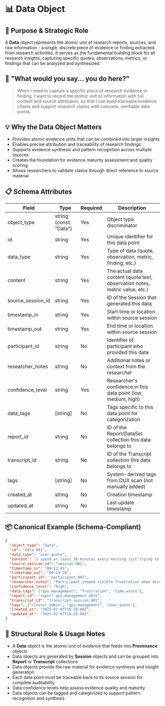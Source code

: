 # 📊 Data Object

## 🎯 Purpose & Strategic Role
A **Data** object represents the atomic unit of research reports, sources, and raw information - a single, discrete piece of evidence or finding extracted from research activities. It serves as the fundamental building block for all research insights, capturing specific quotes, observations, metrics, or findings that can be analyzed and synthesized.

## 🧠 "What would you say... you do here?"
> When I need to capture a specific piece of research evidence or finding, I want to record the atomic unit of information with full context and source attribution, so that I can build traceable evidence chains and support research claims with concrete, verifiable data points.

## 💡 Why the Data Object Matters
- Provides atomic evidence units that can be combined into larger insights
- Enables precise attribution and traceability of research findings
- Supports evidence synthesis and pattern recognition across multiple sources
- Creates the foundation for evidence maturity assessment and quality scoring
- Allows researchers to validate claims through direct reference to source material

## 📋 Schema Attributes
| Field               | Type                           | Required | Description                                                                                  |
|---------------------|--------------------------------|----------|----------------------------------------------------------------------------------------------|
| object_type         | string (const: "Data")         | Yes      | Object type discriminator                                                                    |
| id                  | string                         | Yes      | Unique identifier for this data point                                                        |
| data_type           | string                         | Yes      | Type of data (quote, observation, metric, finding, etc.)                                    |
| content             | string                         | Yes      | The actual data content (quote text, observation notes, metric value, etc.)                 |
| source_session_id   | string                         | Yes      | ID of the Session that generated this data                                                  |
| timestamp_in        | string                         | Yes      | Start time or location within source session                                                |
| timestamp_out       | string                         | Yes      | End time or location within source session                                                  |
| participant_id      | string                         | No       | Identifier of participant who provided this data                                            |
| researcher_notes    | string                         | No       | Additional notes or context from the researcher                                             |
| confidence_level    | string                         | Yes      | Researcher's confidence in this data point (low, medium, high)                              |
| data_tags           | [string]                       | No       | Tags specific to this data point for categorization                                         |
| report_id           | string                         | No       | ID of the Report/DataSet collection this data belongs to                                    |
| transcript_id       | string                         | No       | ID of the Transcript collection this data belongs to                                        |
| tags                | [string]                       | No       | System-derived tags from DUX scan (not manually added)                                      |
| created_at          | string                         | No       | Creation timestamp                                                                           |
| updated_at          | string                         | No       | Last update timestamp                                                                        |

## 📦 Canonical Example (Schema-Compliant)
```json
{
  "object_type": "Data",
  "id": "data_001",
  "data_type": "user_quote",
  "content": "I spend at least 30 minutes every morning just trying to figure out which GPUs are actually being used and which ones are just sitting idle. It's incredibly frustrating.",
  "source_session_id": "session_001",
  "timestamp_in": "00:12:45",
  "timestamp_out": "00:13:20",
  "participant_id": "participant_007",
  "researcher_notes": "Participant showed visible frustration when discussing this topic",
  "confidence_level": "high",
  "data_tags": ["gpu_management", "frustration", "time_waste"],
  "report_id": "report_gpu_management_2025",
  "transcript_id": "transcript_session_001",
  "tags": ["cluster_admin", "gpu_management", "user_quote"],
  "created_at": "2025-01-07T16:20:00Z",
  "updated_at": "2025-01-07T16:20:00Z"
}
```

## 🔗 Structural Role & Usage Notes
- A **Data** object is the atomic unit of evidence that feeds into **Provenance** objects
- Data objects are generated by **Session** objects and can be grouped into **Report** or **Transcript** collections
- Data objects provide the raw material for evidence synthesis and insight generation
- Each data point must be traceable back to its source session for complete auditability
- Data confidence levels help assess evidence quality and maturity
- Data objects can be tagged and categorized to support pattern recognition and synthesis 